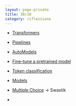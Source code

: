 ```yaml
--- 
layout: page-private
title: 30/10
category: riflessione
---
```


- [Transformers](https://huggingface.co/docs/transformers/index)
- [Pipelines](https://huggingface.co/docs/transformers/pipeline_tutorial)
- [AutoModels](https://huggingface.co/docs/transformers/autoclass_tutorial)
- [Fine-tune a pretrained model](https://huggingface.co/docs/transformers/training)
- [Token classification](https://huggingface.co/docs/transformers/tasks/token_classification)
- [Models](https://huggingface.co/models?pipeline_tag=token-classification&sort=trending)

- [Multiple Choice](https://huggingface.co/docs/transformers/tasks/multiple_choice) -> Swastik
- 
